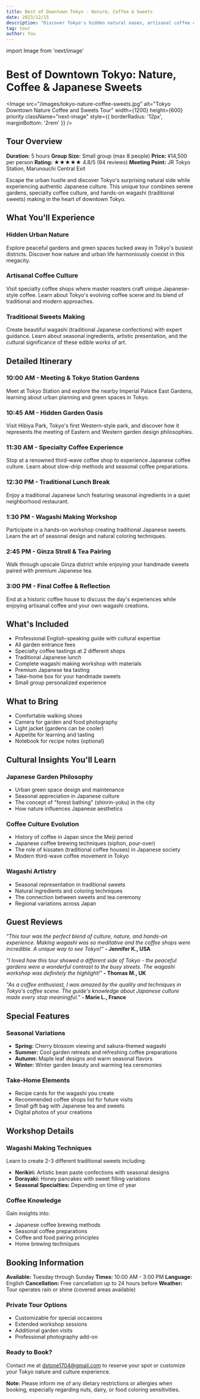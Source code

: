 ```yaml
---
title: Best of Downtown Tokyo - Nature, Coffee & Sweets
date: 2023/12/15
description: "Discover Tokyo's hidden natural oases, artisanal coffee culture, and hands-on Japanese sweets making in the heart of the bustling city."
tag: tour
author: You
---
```

import Image from 'next/image'

# Best of Downtown Tokyo: Nature, Coffee & Japanese Sweets

<Image
  src="/images/tokyo-nature-coffee-sweets.jpg"
  alt="Tokyo Downtown Nature Coffee and Sweets Tour"
  width={1200}
  height={600}
  priority
  className="next-image"
  style={{ borderRadius: '12px', marginBottom: '2rem' }}
/>

## Tour Overview

**Duration:** 5 hours
**Group Size:** Small group (max 8 people)
**Price:** ¥14,500 per person
**Rating:** ★★★★★ 4.8/5 (94 reviews)
**Meeting Point:** JR Tokyo Station, Marunouchi Central Exit

Escape the urban hustle and discover Tokyo's surprising natural side while experiencing authentic Japanese culture. This unique tour combines serene gardens, specialty coffee culture, and hands-on wagashi (traditional sweets) making in the heart of downtown Tokyo.

## What You'll Experience

### Hidden Urban Nature

Explore peaceful gardens and green spaces tucked away in Tokyo's busiest districts. Discover how nature and urban life harmoniously coexist in this megacity.

### Artisanal Coffee Culture

Visit specialty coffee shops where master roasters craft unique Japanese-style coffee. Learn about Tokyo's evolving coffee scene and its blend of traditional and modern approaches.

### Traditional Sweets Making

Create beautiful wagashi (traditional Japanese confections) with expert guidance. Learn about seasonal ingredients, artistic presentation, and the cultural significance of these edible works of art.

## Detailed Itinerary

### 10:00 AM - Meeting & Tokyo Station Gardens

Meet at Tokyo Station and explore the nearby Imperial Palace East Gardens, learning about urban planning and green spaces in Tokyo.

### 10:45 AM - Hidden Garden Oasis

Visit Hibiya Park, Tokyo's first Western-style park, and discover how it represents the meeting of Eastern and Western garden design philosophies.

### 11:30 AM - Specialty Coffee Experience

Stop at a renowned third-wave coffee shop to experience Japanese coffee culture. Learn about slow-drip methods and seasonal coffee preparations.

### 12:30 PM - Traditional Lunch Break

Enjoy a traditional Japanese lunch featuring seasonal ingredients in a quiet neighborhood restaurant.

### 1:30 PM - Wagashi Making Workshop

Participate in a hands-on workshop creating traditional Japanese sweets. Learn the art of seasonal design and natural coloring techniques.

### 2:45 PM - Ginza Stroll & Tea Pairing

Walk through upscale Ginza district while enjoying your handmade sweets paired with premium Japanese tea.

### 3:00 PM - Final Coffee & Reflection

End at a historic coffee house to discuss the day's experiences while enjoying artisanal coffee and your own wagashi creations.

## What's Included

- Professional English-speaking guide with cultural expertise
- All garden entrance fees
- Specialty coffee tastings at 2 different shops
- Traditional Japanese lunch
- Complete wagashi making workshop with materials
- Premium Japanese tea tasting
- Take-home box for your handmade sweets
- Small group personalized experience

## What to Bring

- Comfortable walking shoes
- Camera for garden and food photography
- Light jacket (gardens can be cooler)
- Appetite for learning and tasting
- Notebook for recipe notes (optional)

## Cultural Insights You'll Learn

### Japanese Garden Philosophy

- Urban green space design and maintenance
- Seasonal appreciation in Japanese culture
- The concept of "forest bathing" (shinrin-yoku) in the city
- How nature influences Japanese aesthetics

### Coffee Culture Evolution

- History of coffee in Japan since the Meiji period
- Japanese coffee brewing techniques (siphon, pour-over)
- The role of kissaten (traditional coffee houses) in Japanese society
- Modern third-wave coffee movement in Tokyo

### Wagashi Artistry

- Seasonal representation in traditional sweets
- Natural ingredients and coloring techniques
- The connection between sweets and tea ceremony
- Regional variations across Japan

## Guest Reviews

*"This tour was the perfect blend of culture, nature, and hands-on experience. Making wagashi was so meditative and the coffee shops were incredible. A unique way to see Tokyo!"*
**- Jennifer K., USA**

*"I loved how this tour showed a different side of Tokyo - the peaceful gardens were a wonderful contrast to the busy streets. The wagashi workshop was definitely the highlight!"*
**- Thomas M., UK**

*"As a coffee enthusiast, I was amazed by the quality and techniques in Tokyo's coffee scene. The guide's knowledge about Japanese culture made every stop meaningful."*
**- Marie L., France**

## Special Features

### Seasonal Variations

- **Spring:** Cherry blossom viewing and sakura-themed wagashi
- **Summer:** Cool garden retreats and refreshing coffee preparations
- **Autumn:** Maple leaf designs and warm seasonal flavors
- **Winter:** Winter garden beauty and warming tea ceremonies

### Take-Home Elements

- Recipe cards for the wagashi you create
- Recommended coffee shops list for future visits
- Small gift bag with Japanese tea and sweets
- Digital photos of your creations

## Workshop Details

### Wagashi Making Techniques

Learn to create 2-3 different traditional sweets including:

- **Nerikiri:** Artistic bean paste confections with seasonal designs
- **Dorayaki:** Honey pancakes with sweet filling variations
- **Seasonal Specialties:** Depending on time of year

### Coffee Knowledge

Gain insights into:

- Japanese coffee brewing methods
- Seasonal coffee preparations
- Coffee and food pairing principles
- Home brewing techniques

## Booking Information

**Available:** Tuesday through Sunday
**Times:** 10:00 AM - 3:00 PM
**Language:** English
**Cancellation:** Free cancellation up to 24 hours before
**Weather:** Tour operates rain or shine (covered areas available)

### Private Tour Options

- Customizable for special occasions
- Extended workshop sessions
- Additional garden visits
- Professional photography add-on

### Ready to Book?

Contact me at dstone1704@gmail.com to reserve your spot or customize your Tokyo nature and culture experience.

**Note:** Please inform me of any dietary restrictions or allergies when booking, especially regarding nuts, dairy, or food coloring sensitivities.
